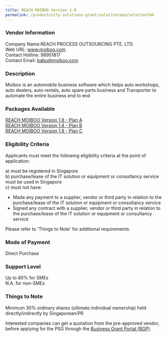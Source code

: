 ```yaml
---
title: REACH MOIBOO Version 1.8
permalink: /productivity-solutions-grant/solutionrepo/solution744
---
```


### Vendor Information
Company Name:REACH PROCESS OUTSOURCING PTE. LTD. <br>Web URL: www.moiboo.com <br>Contact Hotline: 98951817 <br>Contact Email: babu@moiboo.com <br>

### Description

Moiboo is an automobile business software which helps auto workshops, auto dealers, auto rentals, auto spare parts business and Transporter to automate the entire business end to end

### Packages Available

<a href='https://www.gobusiness.gov.sg/images/psg/Desensitised_REACH_PROCESS_20200159_Annex_3_20200707122840_Part_1.pdf' target='_blank'>REACH MOIBOO Version 1.8 - Plan A</a><br/>
<a href='https://www.gobusiness.gov.sg/images/psg/Desensitised_REACH_PROCESS_20200159_Annex_3_20200707122840_Part_2.pdf' target='_blank'>REACH MOIBOO Version 1.8 - Plan B</a><br/>
<a href='https://www.gobusiness.gov.sg/images/psg/Desensitised_REACH_PROCESS_20200159_Annex_3_20200707122840_Part_3.pdf' target='_blank'>REACH MOIBOO Version 1.8 - Plan C</a><br/>

### Eligibility Criteria

Applicants must meet the following eligibility criteria at the point of application:

a) must be registered in Singapore <br>
b) purchase/lease of the IT solution or equipment or consultancy service must be used in Singapore <br>
c) must not have:
- Made any payment to a supplier, vendor or third party in relation to the purchase/lease of the IT solution or equipment or consultancy service
- Signed any contract with a supplier, vendor or third party in relation to the purchase/lease of the IT solution or equipment or consultancy service

Please refer to 'Things to Note' for additional requirements.

### Mode of Payment
Direct Purchase

### Support Level
Up to 80% for SMEs <br>
N.A. for non-SMEs

### Things to Note
Minimum 30% ordinary shares (ultimate individual ownership) held directly/indirectly by Singaporean/PR

Interested companies can get a quotation from the pre-approved vendor, before applying for the PSG through the <a target='_blank' href='https://www.businessgrants.gov.sg/'>Business Grant Portal (BGP)</a>.
